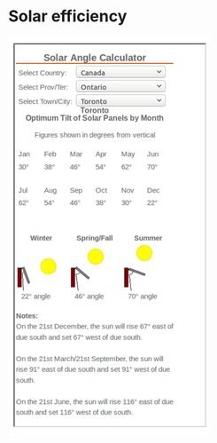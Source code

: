 # Solar efficiency

![Solar efficiency in Toronto](images/screenshot-solarelectricityhandbook.com-2018-01-01-22-52-12_720.png)
